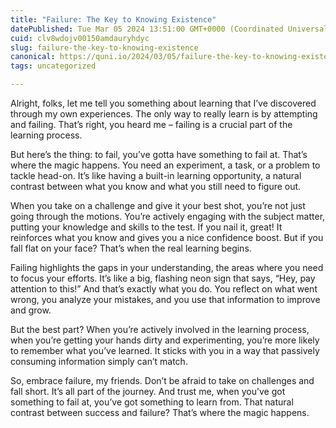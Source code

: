 ```yaml
---
title: "Failure: The Key to Knowing Existence"
datePublished: Tue Mar 05 2024 13:51:00 GMT+0000 (Coordinated Universal Time)
cuid: clv8wdojv00150amdauryhdyc
slug: failure-the-key-to-knowing-existence
canonical: https://quni.io/2024/03/05/failure-the-key-to-knowing-existence/
tags: uncategorized

---
```


Alright, folks, let me tell you something about learning that I’ve discovered through my own experiences. The only way to really learn is by attempting and failing. That’s right, you heard me – failing is a crucial part of the learning process.

But here’s the thing: to fail, you’ve gotta have something to fail at. That’s where the magic happens. You need an experiment, a task, or a problem to tackle head-on. It’s like having a built-in learning opportunity, a natural contrast between what you know and what you still need to figure out.

When you take on a challenge and give it your best shot, you’re not just going through the motions. You’re actively engaging with the subject matter, putting your knowledge and skills to the test. If you nail it, great! It reinforces what you know and gives you a nice confidence boost. But if you fall flat on your face? That’s when the real learning begins.

Failing highlights the gaps in your understanding, the areas where you need to focus your efforts. It’s like a big, flashing neon sign that says, “Hey, pay attention to this!” And that’s exactly what you do. You reflect on what went wrong, you analyze your mistakes, and you use that information to improve and grow.

But the best part? When you’re actively involved in the learning process, when you’re getting your hands dirty and experimenting, you’re more likely to remember what you’ve learned. It sticks with you in a way that passively consuming information simply can’t match.

So, embrace failure, my friends. Don’t be afraid to take on challenges and fall short. It’s all part of the journey. And trust me, when you’ve got something to fail at, you’ve got something to learn from. That natural contrast between success and failure? That’s where the magic happens.
